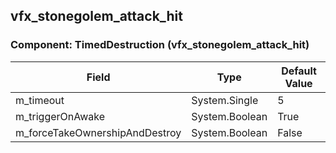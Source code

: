 ## vfx_stonegolem_attack_hit

### Component: TimedDestruction (vfx_stonegolem_attack_hit)

|Field|Type|Default Value|
|---|---|---|
|m_timeout|System.Single|5|
|m_triggerOnAwake|System.Boolean|True|
|m_forceTakeOwnershipAndDestroy|System.Boolean|False|

